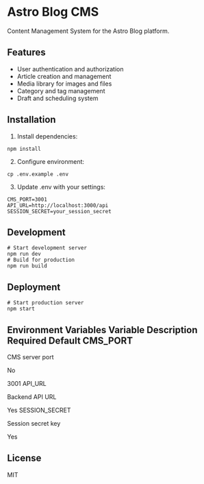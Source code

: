 # Astro Blog CMS

Content Management System for the Astro Blog platform.

## Features
- User authentication and authorization
- Article creation and management
- Media library for images and files
- Category and tag management
- Draft and scheduling system

## Installation

1. Install dependencies:
```
npm install
```
2. Configure environment:
```
cp .env.example .env
```
3. Update .env with your settings:
```
CMS_PORT=3001
API_URL=http://localhost:3000/api
SESSION_SECRET=your_session_secret
```
## Development
```
# Start development server
npm run dev
# Build for production
npm run build
```

## Deployment
```
# Start production server
npm start
```

## Environment Variables Variable Description Required Default CMS_PORT

CMS server port

No

3001 API_URL

Backend API URL

Yes SESSION_SECRET

Session secret key

Yes
## License
MIT